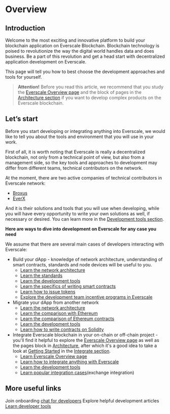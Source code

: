 # Overview 

## Introduction

Welcome to the most exciting and innovative platform to build your blockchain application on Everscale Blockchain. Blockchain technology is poised to revolutionize the way the digital world handles data and does business. Be a part of this revolution and get a head start with decentralized application development on Everscale.

This page will tell you how to best choose the development approaches and tools for yourself.

> **Attention!** Before you read this article, we recommend that you study the [Everscale Overview page](../learn/everscale-overview/) and the block of pages in the [Architecture section](../arch/) if you want to develop complex products on the Everscale blockchain.

## Let’s start

Before you start developing or integrating anything into Everscale, we would like to tell you about the tools and environment that you will use in your work.

First of all, it is worth noting that Everscale is really a decentralized blockchain, not only from a technical point of view, but also from a management side, so the key tools and approaches to development may differ from different teams, technical contributors on the network.

At the moment, there are two active companies of technical contributors in Everscale network:

- [Broxus](https://broxus.com)
- [EverX](https://everx.dev)

And it is their solutions and tools that you will use when developing, while you will have every opportunity to write your own solutions as well, if necessary or desired.
You can learn more in the [Development tools section](../develop/sdk-tools/overview.md).

**Here are ways to dive into development on Everscale for any case you need**

We assume that there are several main cases of developers interacting with Everscale:

- Build your dApp - knowledge of network architecture, understanding of smart contracts, standards and node devices will be useful to you.
  - [Learn the network architecture](../arch/)
  - [Learn the standards](../standard/)
  - [Learn the development tools](../develop/sdk-tools/overview.md)
  - [Learn the specifics of writing smart contracts](../develop/smart-contract/overview.md)
  - [Learn how to issue tokens](../develop/smart-digital-assets/issue-ft.md)
  - [Explore the development team incentive programs in Everscale](../develop/hackathons-grants.md)
- Migrate your dApp from another network
  - [Learn the network architecture](../arch/)
  - [Learn the comparison with Ethereum](../develop/from-another-platform/comparison-with-ethereum.md)
  - [Learn the comparison of Ethereum contracts](../develop/from-another-platform/comparison-with-ethereum-contracts.md)
  - [Learn the development tools](../develop/sdk-tools/overview.md)
  - [Learn how to write contracts on Solidity](../develop/smart-contract/developing-with-tvm-solidity.md)
- Integrate Everscale blockchain in your on-chain or off-chain project - you'll find it helpful to explore the [Everscale Overview page](../learn/everscale-overview/) as well as the pages block in [Architecture](../arch/), after which it's a good idea to take a look at [Getting Started](../integrate/tutorial/getting-started.md) in the [Integrate section](../integrate/).
  - [Learn Everscale Overview page](../learn/everscale-overview/)
  - [Learn how to integrate anything with Everscale](../integrate/tutorial/getting-started.md)
  - [Learn the development tools](../develop/sdk-tools/overview.md)
  - [Learn popular integration cases](../integrate/tutorial/add-everscale-to-your-exchange.md)(exchange integration)

## More useful links

Join onboarding [chat for developers](https://https://t.me/everdev)
Explore helpful development articles
[Learn developer tools](../develop/sdk-tools/overview.md)
